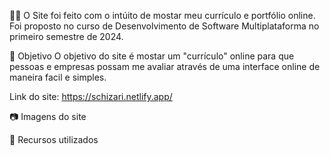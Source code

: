 🏴‍☠️
O Site foi feito com o intúito de mostar meu currículo e portfólio online. Foi proposto no curso de Desenvolvimento de Software Multiplataforma no primeiro semestre de 2024.

📄 Objetivo
O objetivo do site é mostar um "currículo" online para que pessoas e empresas possam me avaliar através de uma interface online de maneira facil e simples.

Link do site: https://schizari.netlify.app/

📷 Imagens do site

🔗 Recursos utilizados

 
